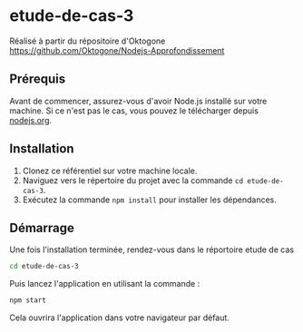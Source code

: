 # etude-de-cas-3
Réalisé à partir du répositoire d'Oktogone
https://github.com/Oktogone/Nodejs-Approfondissement

## Prérequis
Avant de commencer, assurez-vous d'avoir Node.js installé sur votre machine. Si ce n'est pas le cas, vous pouvez le télécharger depuis [nodejs.org](https://nodejs.org/).

## Installation
1. Clonez ce référentiel sur votre machine locale.
2. Naviguez vers le répertoire du projet avec la commande `cd etude-de-cas-3`. 
3. Exécutez la commande `npm install` pour installer les dépendances.


## Démarrage
Une fois l'installation terminée, rendez-vous dans le réportoire etude de cas 
```bash
cd etude-de-cas-3
```
Puis lancez l'application en utilisant la commande :
```bash
npm start
```
Cela ouvrira l'application dans votre navigateur par défaut. 
